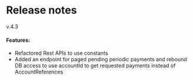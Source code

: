 # Release notes
v.4.3
#### Features:
* Refactored Rest APIs to use constants
* Added an endpoint for paged pending periodic payments and rebound DB access to use accountId to get requested payments instead of AccountReferences